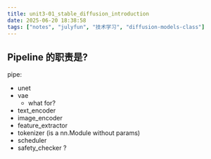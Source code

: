 ```yaml
---
title: unit3-01_stable_diffusion_introduction
date: 2025-06-20 18:38:58
tags: ["notes", "julyfun", "技术学习", "diffusion-models-class"]
---
```

## Pipeline 的职责是?

pipe:
- unet
- vae
    - what for?
- text_encoder
- image_encoder
- feature_extractor
- tokenizer (is a nn.Module without params)
- scheduler
- safety_checker ?
